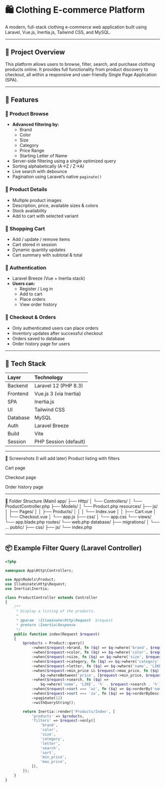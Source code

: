 # 🛍️ Clothing E-commerce Platform

A modern, full-stack clothing e-commerce web application built using Laravel, Vue.js, Inertia.js, Tailwind CSS, and MySQL.

---

## 📌 Project Overview

This platform allows users to browse, filter, search, and purchase clothing products online. It provides full functionality from product discovery to checkout, all within a responsive and user-friendly Single Page Application (SPA).

---

## 🚀 Features

### 👕 Product Browse
* **Advanced filtering by:**
    * Brand
    * Color
    * Size
    * Category
    * Price Range
    * Starting Letter of Name
* Server-side filtering using a single optimized query
* Sorting alphabetically (A→Z / Z→A)
* Live search with debounce
* Pagination using Laravel’s native `paginate()`

### 📄 Product Details
* Multiple product images
* Description, price, available sizes & colors
* Stock availability
* Add to cart with selected variant

### 🛒 Shopping Cart
* Add / update / remove items
* Cart stored in session
* Dynamic quantity updates
* Cart summary with subtotal & total

### 🔐 Authentication
* Laravel Breeze (Vue + Inertia stack)
* **Users can:**
    * Register / Log in
    * Add to cart
    * Place orders
    * View order history

### 🧾 Checkout & Orders
* Only authenticated users can place orders
* Inventory updates after successful checkout
* Orders saved to database
* Order history page for users

---

## 🧱 Tech Stack

| Layer    | Technology               |
| :------- | :----------------------- |
| Backend  | Laravel 12 (PHP 8.3)     |
| Frontend | Vue.js 3 (via Inertia)   |
| SPA      | Inertia.js               |
| UI       | Tailwind CSS             |
| Database | MySQL                    |
| Auth     | Laravel Breeze           |
| Build    | Vite                     |
| Session  | PHP Session (default)    |

---

📸 Screenshots (I will add later)
Product listing with filters

Cart page

Checkout page

Order history page

---

📁 Folder Structure (Main)
app/
├── Http/
│   └── Controllers/
│       └── ProductController.php
├── Models/
│   └── Product.php
resources/
├── js/
│   ├── Pages/
│   │   ├── Products/
│   │   │   └── Index.vue
│   │   ├── Cart.vue
│   │   └── Checkout.vue
│   └── app.js
├── css/
│   └── app.css
└── views/
    └── app.blade.php
routes/
└── web.php
database/
├── migrations/
│   └── ...
public/
├── css/
├── js/
└── index.php

---

## 📦 Example Filter Query (Laravel Controller)

```php
<?php

namespace App\Http\Controllers;

use App\Models\Product;
use Illuminate\Http\Request;
use Inertia\Inertia;

class ProductController extends Controller
{
    /**
     * Display a listing of the products.
     *
     * @param  \Illuminate\Http\Request  $request
     * @return \Inertia\Response
     */
    public function index(Request $request)
    {
        $products = Product::query()
            ->when($request->brand, fn ($q) => $q->where('brand', $request->brand))
            ->when($request->color, fn ($q) => $q->where('color', $request->color))
            ->when($request->size, fn ($q) => $q->where('size', $request->size))
            ->when($request->category, fn ($q) => $q->where('category', $request->category))
            ->when($request->letter, fn ($q) => $q->where('name', 'LIKE', $request->letter . '%'))
            ->when($request->min_price && $request->max_price, fn ($q) =>
                $q->whereBetween('price', [$request->min_price, $request->max_price]))
            ->when($request->search, fn ($q) =>
                $q->where('name', 'LIKE', '%' . $request->search . '%'))
            ->when($request->sort === 'az', fn ($q) => $q->orderBy('name'))
            ->when($request->sort === 'za', fn ($q) => $q->orderByDesc('name'))
            ->paginate(12)
            ->withQueryString();

        return Inertia::render('Products/Index', [
            'products' => $products,
            'filters' => $request->only([
                'brand',
                'color',
                'size',
                'category',
                'letter',
                'search',
                'sort',
                'min_price',
                'max_price',
            ]),
        ]);
    }
}


